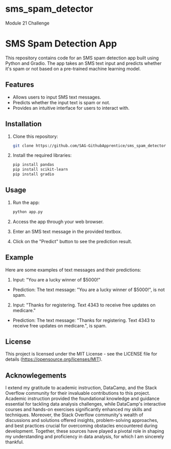 # sms_spam_detector
Module 21 Challenge

# SMS Spam Detection App

This repository contains code for an SMS spam detection app built using Python and Gradio. The app takes an SMS text input and predicts whether it's spam or not based on a pre-trained machine learning model.

## Features

- Allows users to input SMS text messages.
- Predicts whether the input text is spam or not.
- Provides an intuitive interface for users to interact with.

## Installation

1. Clone this repository:

   ```bash
   git clone https://github.com/SAG-GithubApprentice/sms_spam_detector.git

2. Install the required libraries:

    ```bash
    pip install pandas
    pip install scikit-learn
    pip install gradio

## Usage

1. Run the app:

    ```bash
    python app.py

2. Access the app through your web browser.

3. Enter an SMS text message in the provided textbox.

4. Click on the "Predict" button to see the prediction result.

## Example

Here are some examples of text messages and their predictions:
1. Input: "You are a lucky winner of $5000!"
- Prediction: The text message: "You are a lucky winner of $5000!", is not spam.

2. Input: "Thanks for registering. Text 4343 to receive free updates on medicare."
- Prediction: The text message: "Thanks for registering. Text 4343 to receive free updates on medicare.", is spam.

## License

This project is licensed under the MIT License - see the LICENSE file for details (https://opensource.org/licenses/MIT).

## Acknowlegements

I extend my gratitude to academic instruction, DataCamp, and the Stack Overflow community for their invaluable contributions to this project. Academic instruction provided the foundational knowledge and guidance essential for tackling data analysis challenges, while DataCamp's interactive courses and hands-on exercises significantly enhanced my skills and techniques. Moreover, the Stack Overflow community's wealth of discussions and solutions offered insights, problem-solving approaches, and best practices crucial for overcoming obstacles encountered during development. Together, these sources have played a pivotal role in shaping my understanding and proficiency in data analysis, for which I am sincerely thankful.
